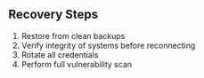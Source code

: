 ## Recovery Steps

1. Restore from clean backups
2. Verify integrity of systems before reconnecting
3. Rotate all credentials
4. Perform full vulnerability scan
